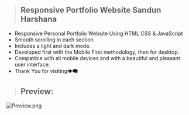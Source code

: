 > ## Responsive Portfolio Website Sandun Harshana


- Responsive Personal Portfolio Website Using HTML CSS & JavaScript
- Smooth scrolling in each section.
- Includes a light and dark mode.
- Developed first with the Mobile First methodology, then for desktop.
- Compatible with all mobile devices and with a beautiful and pleasant user interface.
-  Thank You for visiting👁‍🗨

> ## Preview:
![Preview.png](https://github.com/Sandun-COM-80/My-portfolio/preview.png)



